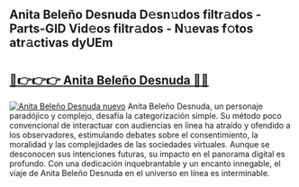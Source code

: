 ## Anita Beleño Desnuda D𝚎sn𝚞dos filtr𝚊dos - Parts-GID Vid𝚎os filtr𝚊dos - N𝚞evas f𝚘tos atr𝚊ctivas dyUEm

# <h2><a href="http://mb35x8b.tromn.icu/?c=Anita+Bele%c3%b1o+Desnuda">🔗👉👉👉 Anita Beleño Desnuda 🔗🔗</a></h2>

[![Anita Beleño Desnuda nuevo](https://i.imgur.com/pEAQMta.gif)](http://mb35x8b.tromn.icu/?c=Anita+Bele%c3%b1o+Desnuda)
Anita Beleño Desnuda, un personaje paradójico y complejo, desafía la categorización simple. Su método poco convencional de interactuar con audiencias en línea ha atraído y ofendido a los observadores, estimulando debates sobre el consentimiento, la moralidad y las complejidades de las sociedades virtuales. Aunque se desconocen sus intenciones futuras, su impacto en el panorama digital es profundo. Con una dedicación inquebrantable y un encanto innegable, el viaje de Anita Beleño Desnuda en el universo en línea es interminable.
